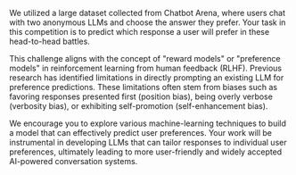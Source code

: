 We utilized a large dataset collected from Chatbot Arena, where users chat with two anonymous LLMs and choose the answer they prefer. Your task in this competition is to predict which response a user will prefer in these head-to-head battles.

This challenge aligns with the concept of "reward models" or "preference models" in reinforcement learning from human feedback (RLHF). Previous research has identified limitations in directly prompting an existing LLM for preference predictions. These limitations often stem from biases such as favoring responses presented first (position bias), being overly verbose (verbosity bias), or exhibiting self-promotion (self-enhancement bias).

We encourage you to explore various machine-learning techniques to build a model that can effectively predict user preferences. Your work will be instrumental in developing LLMs that can tailor responses to individual user preferences, ultimately leading to more user-friendly and widely accepted AI-powered conversation systems.